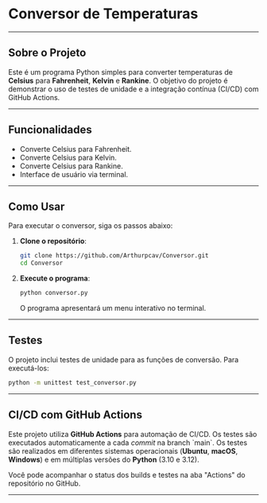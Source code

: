 # Conversor de Temperaturas

---

## Sobre o Projeto

Este é um programa Python simples para converter temperaturas de **Celsius** para **Fahrenheit**, **Kelvin** e **Rankine**. O objetivo do projeto é demonstrar o uso de testes de unidade e a integração contínua (CI/CD) com GitHub Actions.

---

## Funcionalidades

* Converte Celsius para Fahrenheit.
* Converte Celsius para Kelvin.
* Converte Celsius para Rankine.
* Interface de usuário via terminal.

---

## Como Usar

Para executar o conversor, siga os passos abaixo:

1.  **Clone o repositório**:
    ```sh
    git clone https://github.com/Arthurpcav/Conversor.git
    cd Conversor
    ```

2.  **Execute o programa**:
    ```sh
    python conversor.py
    ```
    O programa apresentará um menu interativo no terminal.

---

## Testes

O projeto inclui testes de unidade para as funções de conversão. Para executá-los:

```sh
python -m unittest test_conversor.py
```

---

## CI/CD com GitHub Actions

Este projeto utiliza **GitHub Actions** para automação de CI/CD. Os testes são executados automaticamente a cada *commit* na branch \`main\`. Os testes são realizados em diferentes sistemas operacionais (**Ubuntu**, **macOS**, **Windows**) e em múltiplas versões do **Python** (3.10 e 3.12).

Você pode acompanhar o status dos builds e testes na aba \"Actions\" do repositório no GitHub.

---
